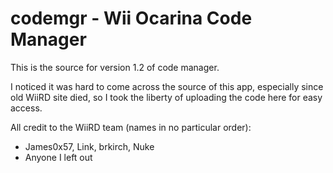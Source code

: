 # codemgr - Wii Ocarina Code Manager

This is the source for version 1.2 of code manager.

I noticed it was hard to come across the source of this app, especially since old WiiRD site died, so I took the liberty of uploading the code here for easy access.

All credit to the WiiRD team (names in no particular order): 
  - James0x57, Link, brkirch, Nuke
  - Anyone I left out
